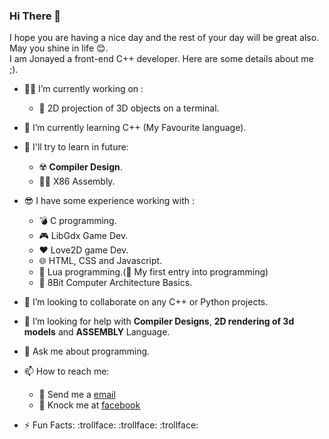 ### Hi There 👋
I hope you are having a nice day and the rest of your day will be great also. May you shine in life 😊.</br>
I am Jonayed a front-end C++ developer.
Here are some details about me ;).

- 👨‍🔧 I’m currently working on :
  - 🍩 2D projection of 3D objects on a terminal.

- 🌱 I’m currently learning C++ (My Favourite language).
- 🚀 I'll try to learn in future:
  - ☢️ __Compiler Design__.
  - 👨‍💻 X86 Assembly.
- 😎 I have some experience working with : 
  - 💣 C programming.
  - 🎮 LibGdx Game Dev.
  - ❤ Love2D game Dev.
  - 🌐 HTML, CSS and Javascript.
  - 🌙 Lua programming.(👶 My first entry into programming)
  - 🧮 8Bit Computer Architecture Basics.
- 🤝 I’m looking to collaborate on any C++ or Python projects.
- 🤔 I’m looking for help with __Compiler Designs__, __2D rendering of 3d models__ and __ASSEMBLY__ Language.
- 💬 Ask me about programming.
- 📫 How to reach me: 
  - 📧 Send me a [email](jonayedmohiuddin@gmail.com)
  - 📲 Knock me at [facebook](https://www.facebook.com/jonayedmohiuddin)
- ⚡ Fun Facts: :trollface: :trollface: :trollface:


